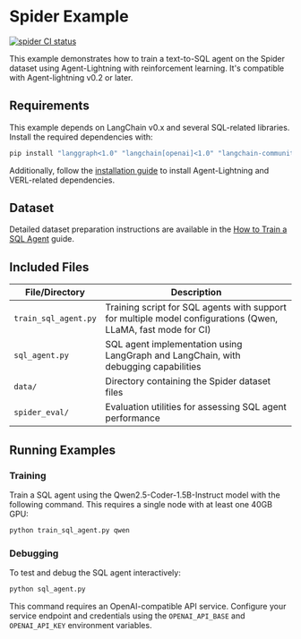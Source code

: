 # Spider Example

[![spider CI status](https://github.com/microsoft/agent-lightning/actions/workflows/examples-spider.yml/badge.svg)](https://github.com/microsoft/agent-lightning/actions/workflows/examples-spider.yml)

This example demonstrates how to train a text-to-SQL agent on the Spider dataset using Agent-Lightning with reinforcement learning. It's compatible with Agent-lightning v0.2 or later.

## Requirements

This example depends on LangChain v0.x and several SQL-related libraries. Install the required dependencies with:

```bash
pip install "langgraph<1.0" "langchain[openai]<1.0" "langchain-community" "langchain-text-splitters<1.0" "sqlparse" "nltk"
```

Additionally, follow the [installation guide](../../docs/tutorials/installation.md) to install Agent-Lightning and VERL-related dependencies.

## Dataset

Detailed dataset preparation instructions are available in the [How to Train a SQL Agent](../../docs/how-to/train-sql-agent.md) guide.

## Included Files

| File/Directory | Description |
|----------------|-------------|
| `train_sql_agent.py` | Training script for SQL agents with support for multiple model configurations (Qwen, LLaMA, fast mode for CI) |
| `sql_agent.py` | SQL agent implementation using LangGraph and LangChain, with debugging capabilities |
| `data/` | Directory containing the Spider dataset files |
| `spider_eval/` | Evaluation utilities for assessing SQL agent performance |

## Running Examples

### Training

Train a SQL agent using the Qwen2.5-Coder-1.5B-Instruct model with the following command. This requires a single node with at least one 40GB GPU:

```bash
python train_sql_agent.py qwen
```

### Debugging

To test and debug the SQL agent interactively:

```bash
python sql_agent.py
```

This command requires an OpenAI-compatible API service. Configure your service endpoint and credentials using the `OPENAI_API_BASE` and `OPENAI_API_KEY` environment variables.
